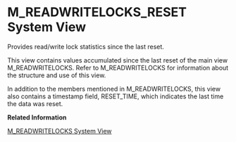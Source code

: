 <!-- loio20b841ba75191014a5aafdfba40e0e6d -->

# M\_READWRITELOCKS\_RESET System View

Provides read/write lock statistics since the last reset.



This view contains values accumulated since the last reset of the main view M\_READWRITELOCKS. Refer to M\_READWRITELOCKS for information about the structure and use of this view.

In addition to the members mentioned in M\_READWRITELOCKS, this view also contains a timestamp field, RESET\_TIME, which indicates the last time the data was reset.

**Related Information**  


[M\_READWRITELOCKS System View](m-readwritelocks-system-view-20b817f.md "Provides read and write lock statistics.")

